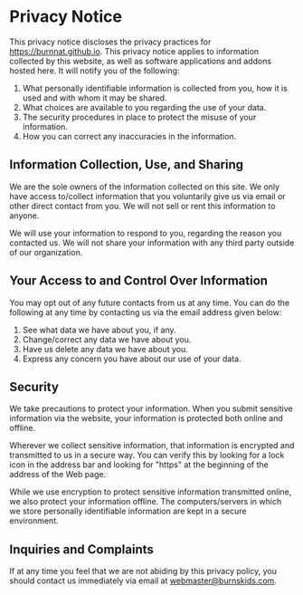 # Privacy Notice

This privacy notice discloses the privacy practices for https://burnnat.github.io. This privacy notice applies to information collected by this website, as well as software applications and addons hosted here. It will notify you of the following:

1. What personally identifiable information is collected from you, how it is used and with whom it may be shared.
2. What choices are available to you regarding the use of your data.
3. The security procedures in place to protect the misuse of your information.
4. How you can correct any inaccuracies in the information.

## Information Collection, Use, and Sharing

We are the sole owners of the information collected on this site. We only have access to/collect information that you voluntarily give us via email or other direct contact from you. We will not sell or rent this information to anyone.

We will use your information to respond to you, regarding the reason you contacted us. We will not share your information with any third party outside of our organization.

## Your Access to and Control Over Information

You may opt out of any future contacts from us at any time. You can do the following at any time by contacting us via the email address given below:

1. See what data we have about you, if any.
2. Change/correct any data we have about you.
3. Have us delete any data we have about you.
4. Express any concern you have about our use of your data.

## Security

We take precautions to protect your information. When you submit sensitive information via the website, your information is protected both online and offline.

Wherever we collect sensitive information, that information is encrypted and transmitted to us in a secure way. You can verify this by looking for a lock icon in the address bar and looking for "https" at the beginning of the address of the Web page.

While we use encryption to protect sensitive information transmitted online, we also protect your information offline. The computers/servers in which we store personally identifiable information are kept in a secure environment.

## Inquiries and Complaints

If at any time you feel that we are not abiding by this privacy policy, you should contact us immediately via email at webmaster@burnskids.com.
